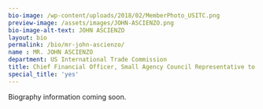 ```yaml
---
bio-image: /wp-content/uploads/2018/02/MemberPhoto_USITC.png
preview-image: /assets/images/JOHN-ASCIENZO.png
bio-image-alt-text: JOHN ASCIENZO
layout: bio
permalink: /bio/mr-john-ascienzo/
name : MR. JOHN ASCIENZO
department: US International Trade Commission
title: Chief Financial Officer, Small Agency Council Representative to the CFOC
special_title: 'yes'
---
```

Biography information coming soon.
